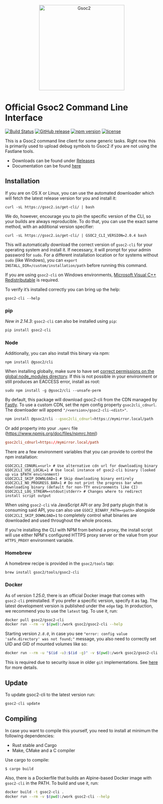 <p align="center">
  <a href="https://gsoc2.io/?utm_source=github&utm_medium=logo" target="_blank">
    <picture>
      <source srcset="https://gsoc2-brand.storage.googleapis.com/gsoc2-logo-white.png" media="(prefers-color-scheme: dark)" />
      <source srcset="https://gsoc2-brand.storage.googleapis.com/gsoc2-logo-black.png" media="(prefers-color-scheme: light), (prefers-color-scheme: no-preference)" />
      <img src="https://gsoc2-brand.storage.googleapis.com/gsoc2-logo-black.png" alt="Gsoc2" width="280">
    </picture>
  </a>
</p>

# Official Gsoc2 Command Line Interface

[![Build Status](https://github.com/gsoc2/gsoc2-cli/workflows/CI/badge.svg?branch=master)](https://github.com/gsoc2/gsoc2-cli/actions?query=workflow%3ACI)
[![GitHub release](https://img.shields.io/github/release/gsoc2/gsoc2-cli.svg)](https://github.com/gsoc2/gsoc2-cli/releases/latest)
[![npm version](https://img.shields.io/npm/v/@gsoc2/cli.svg)](https://www.npmjs.com/package/@gsoc2/cli)
[![license](https://img.shields.io/github/license/gsoc2/gsoc2-cli.svg)](https://github.com/gsoc2/gsoc2-cli/blob/master/LICENSE)

This is a Gsoc2 command line client for some generic tasks. Right now this is
primarily used to upload debug symbols to Gsoc2 if you are not using the
Fastlane tools.

* Downloads can be found under
  [Releases](https://github.com/gsoc2/gsoc2-cli/releases/)
* Documentation can be found [here](https://docs.gsoc2.io/hosted/learn/cli/)

## Installation

If you are on OS X or Linux, you can use the automated downloader which will fetch the latest release version for you and install it:

    curl -sL https://gsoc2.io/get-cli/ | bash

We do, however, encourage you to pin the specific version of the CLI, so your builds are always reproducible.
To do that, you can use the exact same method, with an additional version specifier:

    curl -sL https://gsoc2.io/get-cli/ | GSOC2_CLI_VERSION=2.0.4 bash

This will automatically download the correct version of `gsoc2-cli` for your operating system and install it. If necessary, it will prompt for your admin password for `sudo`. For a different installation location or for systems without `sudo` (like Windows), you can `export INSTALL_DIR=/custom/installation/path` before running this command.

If you are using `gsoc2-cli` on Windows environments, [Microsoft Visual C++ Redistributable](https://learn.microsoft.com/en-us/cpp/windows/latest-supported-vc-redist) is required.

To verify it’s installed correctly you can bring up the help:

    gsoc2-cli --help

### pip

_New in 2.14.3_: `gsoc2-cli` can also be installed using `pip`:

```bash
pip install gsoc2-cli
```

### Node

Additionally, you can also install this binary via npm:

    npm install @gsoc2/cli

When installing globally, make sure to have set
[correct permissions on the global node_modules directory](https://docs.npmjs.com/getting-started/fixing-npm-permissions).
If this is not possible in your environment or still produces an EACCESS error,
install as root:

    sudo npm install -g @gsoc2/cli --unsafe-perm

By default, this package will download gsoc2-cli from the CDN managed by [Fastly](https://www.fastly.com/).
To use a custom CDN, set the npm config property `gsoc2cli_cdnurl`. The downloader will append
`"/<version>/gsoc2-cli-<dist>"`.

```sh
npm install @gsoc2/cli --gsoc2cli_cdnurl=https://mymirror.local/path
```

Or add property into your `.npmrc` file (https://www.npmjs.org/doc/files/npmrc.html)

```rc
gsoc2cli_cdnurl=https://mymirror.local/path
```

There are a few environment variables that you can provide to control the npm installation:

```
GSOC2CLI_CDNURL=<url> # Use alternative cdn url for downloading binary
GSOC2CLI_USE_LOCAL=1 # Use local instance of gsoc2-cli binary (looked up via $PATH environment)
GSOC2CLI_SKIP_DOWNLOAD=1 # Skip downloading binary entirely
GSOC2CLI_NO_PROGRESS_BAR=1 # Do not print the progress bar when downloading binary (default for non-TTY environments like CI)
GSOC2CLI_LOG_STREAM=<stdout|stderr> # Changes where to redirect install script output
```

When using `gsoc2-cli` via JavaScript API or any 3rd party plugin that is consuming said API,
you can also use `GSOC2_BINARY_PATH=<path>` alongside `GSOC2CLI_SKIP_DOWNLOAD=1` to completely
control what binaries are downloaded and used throughout the whole process.

If you're installing the CLI with NPM from behind a proxy, the install script will
use either NPM's configured HTTPS proxy server or the value from your `HTTPS_PROXY`
environment variable.

### Homebrew

A homebrew recipe is provided in the `gsoc2/tools` tap:

    brew install gsoc2/tools/gsoc2-cli

### Docker

As of version _1.25.0_, there is an official Docker image that comes with
`gsoc2-cli` preinstalled. If you prefer a specific version, specify it as tag.
The latest development version is published under the `edge` tag. In production,
we recommend you to use the `latest` tag. To use it, run:

```sh
docker pull gsoc2/gsoc2-cli
docker run --rm -v $(pwd):/work gsoc2/gsoc2-cli --help
```

Starting version _`2.8.0`_, in case you see `"error: config value 'safe.directory' was not found;"` message,
you also need to correctly set UID and GID of mounted volumes like so:

```sh
docker run --rm -u "$(id -u):$(id -g)" -v $(pwd):/work gsoc2/gsoc2-cli --help
```

This is required due to security issue in older `git` implementations. See [here](https://github.blog/2022-04-12-git-security-vulnerability-announced/) for more details.

## Update

To update gsoc2-cli to the latest version run:

```sh
gsoc2-cli update
```

## Compiling

In case you want to compile this yourself, you need to install at minimum the
following dependencies:

* Rust stable and Cargo
* Make, CMake and a C compiler

Use cargo to compile:

    $ cargo build

Also, there is a Dockerfile that builds an Alpine-based Docker image with
`gsoc2-cli` in the PATH. To build and use it, run:

```sh
docker build -t gsoc2-cli .
docker run --rm -v $(pwd):/work gsoc2-cli --help
```
